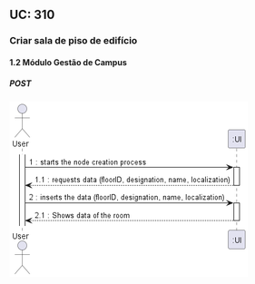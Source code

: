 ## **UC: 310**

### Criar sala de piso de edifício

#### 1.2        Módulo Gestão de Campus
##### POST

![UC SSD: 310](UC310.png)